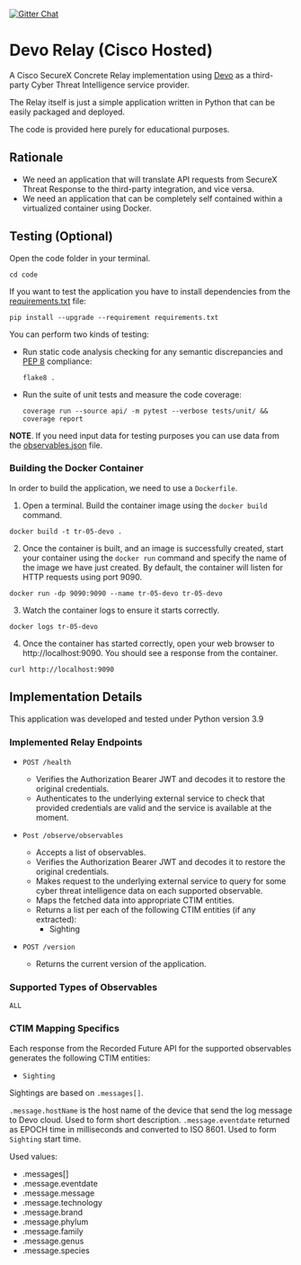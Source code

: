 [![Gitter Chat](https://img.shields.io/badge/gitter-join%20chat-brightgreen.svg)](https://gitter.im/CiscoSecurity/Threat-Response "Gitter Chat")

# Devo Relay (Cisco Hosted)

A Cisco SecureX Concrete Relay implementation using [Devo](https://www.devo.com/) as a third-party Cyber Threat Intelligence service provider.

The Relay itself is just a simple application written in Python that can be easily packaged and deployed.

The code is provided here purely for educational purposes.

## Rationale

- We need an application that will translate API requests from SecureX Threat Response to the third-party integration, and vice versa.
- We need an application that can be completely self contained within a virtualized container using Docker.

## Testing (Optional)

Open the code folder in your terminal.
```
cd code
```

If you want to test the application you have to install dependencies from the [requirements.txt](code/requirements.txt) file:
```
pip install --upgrade --requirement requirements.txt
```

You can perform two kinds of testing:

- Run static code analysis checking for any semantic discrepancies and
[PEP 8](https://www.python.org/dev/peps/pep-0008/) compliance:

  `flake8 .`

- Run the suite of unit tests and measure the code coverage:

  `coverage run --source api/ -m pytest --verbose tests/unit/ && coverage report`

**NOTE**. If you need input data for testing purposes you can use data from the
[observables.json](code/observables.json) file.

### Building the Docker Container
In order to build the application, we need to use a `Dockerfile`.  

 1. Open a terminal.  Build the container image using the `docker build` command.

```
docker build -t tr-05-devo .
```

 2. Once the container is built, and an image is successfully created, start your container using the `docker run` command and specify the name of the image we have just created.  By default, the container will listen for HTTP requests using port 9090.

```
docker run -dp 9090:9090 --name tr-05-devo tr-05-devo
```

 3. Watch the container logs to ensure it starts correctly.

```
docker logs tr-05-devo
```

 4. Once the container has started correctly, open your web browser to http://localhost:9090.  You should see a response from the container.

```
curl http://localhost:9090
```

## Implementation Details

This application was developed and tested under Python version 3.9

### Implemented Relay Endpoints

- `POST /health`
  - Verifies the Authorization Bearer JWT and decodes it to restore the original credentials.
  - Authenticates to the underlying external service to check that provided credentials are valid and the service is available at the moment. 
  
- `Post /observe/observables`
  - Accepts a list of observables.
  - Verifies the Authorization Bearer JWT and decodes it to restore the original credentials.
  - Makes request to the underlying external service to query for some cyber threat intelligence data on each supported observable.
  - Maps the fetched data into appropriate CTIM entities.
  - Returns a list per each of the following CTIM entities (if any extracted):
    - Sighting
  
- `POST /version`
  - Returns the current version of the application.

### Supported Types of Observables

`ALL`

### CTIM Mapping Specifics

Each response from the Recorded Future API for the supported observables generates the following CTIM entities:
- `Sighting`

Sightings are based on `.messages[]`.

`.message.hostName` is the host name of the device that send the log message to Devo cloud. Used to form short description.
`.message.eventdate` returned as EPOCH time in milliseconds and converted to ISO 8601. Used to form `Sighting` start time.

Used values:
  - .messages[]
  - .message.eventdate
  - .message.message
  - .message.technology
  - .message.brand
  - .message.phylum
  - .message.family
  - .message.genus
  - .message.species
